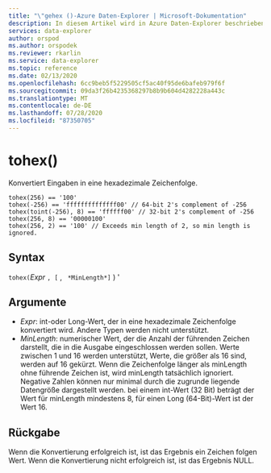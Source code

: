 ```yaml
---
title: "\"gehex ()-Azure Daten-Explorer | Microsoft-Dokumentation"
description: In diesem Artikel wird in Azure Daten-Explorer beschrieben, wie Sie in Azure.
services: data-explorer
author: orspod
ms.author: orspodek
ms.reviewer: rkarlin
ms.service: data-explorer
ms.topic: reference
ms.date: 02/13/2020
ms.openlocfilehash: 6cc9beb5f5229505cf5ac40f95de6bafeb979f6f
ms.sourcegitcommit: 09da3f26b4235368297b8b9b604d4282228a443c
ms.translationtype: MT
ms.contentlocale: de-DE
ms.lasthandoff: 07/28/2020
ms.locfileid: "87350705"
---
```

# <a name="tohex"></a>tohex()

Konvertiert Eingaben in eine hexadezimale Zeichenfolge.

```kusto
tohex(256) == '100'
tohex(-256) == 'ffffffffffffff00' // 64-bit 2's complement of -256
tohex(toint(-256), 8) == 'ffffff00' // 32-bit 2's complement of -256
tohex(256, 8) == '00000100'
tohex(256, 2) == '100' // Exceeds min length of 2, so min length is ignored.
```

## <a name="syntax"></a>Syntax

`tohex(`*Expr* `, [` , ` *MinLength*]` ) '

## <a name="arguments"></a>Argumente

* *Expr*: int-oder Long-Wert, der in eine hexadezimale Zeichenfolge konvertiert wird.  Andere Typen werden nicht unterstützt.
* *MinLength*: numerischer Wert, der die Anzahl der führenden Zeichen darstellt, die in die Ausgabe eingeschlossen werden sollen.  Werte zwischen 1 und 16 werden unterstützt, Werte, die größer als 16 sind, werden auf 16 gekürzt.  Wenn die Zeichenfolge länger als minLength ohne führende Zeichen ist, wird minLength tatsächlich ignoriert.  Negative Zahlen können nur minimal durch die zugrunde liegende Datengröße dargestellt werden. bei einem int-Wert (32 Bit) beträgt der Wert für minLength mindestens 8, für einen Long (64-Bit)-Wert ist der Wert 16.

## <a name="returns"></a>Rückgabe

Wenn die Konvertierung erfolgreich ist, ist das Ergebnis ein Zeichen folgen Wert.
Wenn die Konvertierung nicht erfolgreich ist, ist das Ergebnis NULL.